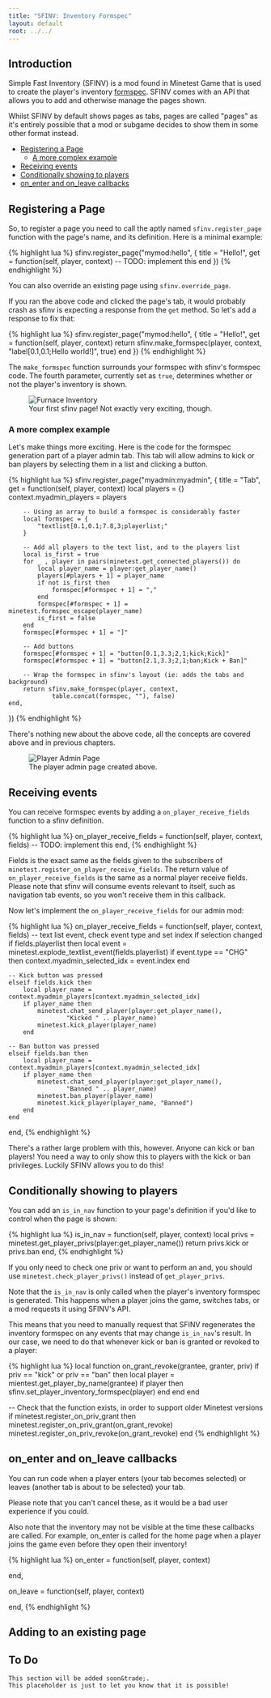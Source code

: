 ```yaml
---
title: "SFINV: Inventory Formspec"
layout: default
root: ../../
---
```


## Introduction

Simple Fast Inventory (SFINV) is a mod found in Minetest Game that is used to
create the player's inventory [formspec](formspecs.html). SFINV comes with
an API that allows you to add and otherwise manage the pages shown.

Whilst SFINV by default shows pages as tabs, pages are called "pages" as
it's entirely possible that a mod or subgame decides to show them in
some other format instead.

* [Registering a Page](#registering-a-page)
    * [A more complex example](#a-more-complex-example)
* [Receiving events](#receiving-events)
* [Conditionally showing to players](#conditionally-showing-to-players)
* [on_enter and on_leave callbacks](#on_enter-and-on_leave-callbacks)

## Registering a Page

So, to register a page you need to call the aptly named `sfinv.register_page`
function with the page's name, and its definition. Here is a minimal example:

{% highlight lua %}
sfinv.register_page("mymod:hello", {
    title = "Hello!",
    get = function(self, player, context)
        -- TODO: implement this
    end
})
{% endhighlight %}

You can also override an existing page using `sfinv.override_page`.

If you ran the above code and clicked the page's tab, it would probably crash
as sfinv is expecting a response from the `get` method. So let's add a response
to fix that:

{% highlight lua %}
sfinv.register_page("mymod:hello", {
    title = "Hello!",
    get = function(self, player, context)
        return sfinv.make_formspec(player, context,
                "label[0.1,0.1;Hello world!]", true)
    end
})
{% endhighlight %}

The `make_formspec` function surrounds your formspec with sfinv's formspec code.
The fourth parameter, currently set as `true`, determines whether or not the
player's inventory is shown.

<figure>
    <img src="{{ page.root }}/static/sfinv_hello_world.png" alt="Furnace Inventory">
    <figcaption>
        Your first sfinv page! Not exactly very exciting, though.
    </figcaption>
</figure>

### A more complex example

Let's make things more exciting. Here is the code for the formspec generation
part of a player admin tab. This tab will allow admins to kick or ban players by
selecting them in a list and clicking a button.

{% highlight lua %}
sfinv.register_page("myadmin:myadmin", {
    title = "Tab",
    get = function(self, player, context)
        local players = {}
        context.myadmin_players = players

        -- Using an array to build a formspec is considerably faster
        local formspec = {
            "textlist[0.1,0.1;7.8,3;playerlist;"
        }

        -- Add all players to the text list, and to the players list
        local is_first = true
        for _ , player in pairs(minetest.get_connected_players()) do
            local player_name = player:get_player_name()
            players[#players + 1] = player_name
            if not is_first then
                formspec[#formspec + 1] = ","
            end
            formspec[#formspec + 1] = minetest.formspec_escape(player_name)
            is_first = false
        end
        formspec[#formspec + 1] = "]"

        -- Add buttons
        formspec[#formspec + 1] = "button[0.1,3.3;2,1;kick;Kick]"
        formspec[#formspec + 1] = "button[2.1,3.3;2,1;ban;Kick + Ban]"

        -- Wrap the formspec in sfinv's layout (ie: adds the tabs and background)
        return sfinv.make_formspec(player, context,
                table.concat(formspec, ""), false)
    end,
})
{% endhighlight %}

There's nothing new about the above code, all the concepts are covered above and
in previous chapters.

<figure>
    <img src="{{ page.root }}/static/sfinv_admin_fs.png" alt="Player Admin Page">
    <figcaption>
        The player admin page created above.
    </figcaption>
</figure>

## Receiving events

You can receive formspec events by adding a `on_player_receive_fields` function
to a sfinv definition.

{% highlight lua %}
on_player_receive_fields = function(self, player, context, fields)
    -- TODO: implement this
end,
{% endhighlight %}

Fields is the exact same as the fields given to the subscribers of
`minetest.register_on_player_receive_fields`. The return value of
`on_player_receive_fields` is the same as a normal player receive fields.
Please note that sfinv will consume events relevant to itself, such as
navigation tab events, so you won't receive them in this callback.

Now let's implement the `on_player_receive_fields` for our admin mod:

{% highlight lua %}
on_player_receive_fields = function(self, player, context, fields)
    -- text list event,  check event type and set index if selection changed
    if fields.playerlist then
        local event = minetest.explode_textlist_event(fields.playerlist)
        if event.type == "CHG" then
            context.myadmin_selected_idx = event.index
        end

    -- Kick button was pressed
    elseif fields.kick then
        local player_name = context.myadmin_players[context.myadmin_selected_idx]
        if player_name then
            minetest.chat_send_player(player:get_player_name(),
                    "Kicked " .. player_name)
            minetest.kick_player(player_name)
        end

    -- Ban button was pressed
    elseif fields.ban then
        local player_name = context.myadmin_players[context.myadmin_selected_idx]
        if player_name then
            minetest.chat_send_player(player:get_player_name(),
                    "Banned " .. player_name)
            minetest.ban_player(player_name)
            minetest.kick_player(player_name, "Banned")
        end
    end
end,
{% endhighlight %}

There's a rather large problem with this, however. Anyone can kick or ban players! You
need a way to only show this to players with the kick or ban privileges.
Luckily SFINV allows you to do this!

## Conditionally showing to players

You can add an `is_in_nav` function to your page's definition if you'd like to
control when the page is shown:

{% highlight lua %}
is_in_nav = function(self, player, context)
    local privs = minetest.get_player_privs(player:get_player_name())
    return privs.kick or privs.ban
end,
{% endhighlight %}

If you only need to check one priv or want to perform an and, you should use
`minetest.check_player_privs()` instead of `get_player_privs`.

Note that the `is_in_nav` is only called when the player's inventory formspec is
generated. This happens when a player joins the game, switches tabs, or a mod
requests it using SFINV's API.

This means that you need to manually request that SFINV regenerates the inventory
formspec on any events that may change `is_in_nav`'s result. In our case,
we need to do that whenever kick or ban is granted or revoked to a player:

{% highlight lua %}
local function on_grant_revoke(grantee, granter, priv)
    if priv == "kick" or priv == "ban" then
        local player = mientest.get_player_by_name(grantee)
        if player then
            sfinv.set_player_inventory_formspec(player)
        end
    end
end

-- Check that the function exists, in order to support older Minetest versions
if minetest.register_on_priv_grant then
    minetest.register_on_priv_grant(on_grant_revoke)
    minetest.register_on_priv_revoke(on_grant_revoke)
end
{% endhighlight %}

## on_enter and on_leave callbacks

You can run code when a player enters (your tab becomes selected) or
leaves (another tab is about to be selected) your tab.

Please note that you can't cancel these, as it would be a bad user experience
if you could.

Also note that the inventory may not be visible at the time
these callbacks are called. For example, on_enter is called for the home page
when a player joins the game even before they open their inventory!

{% highlight lua %}
on_enter = function(self, player, context)

end,

on_leave = function(self, player, context)

end,
{% endhighlight %}

## Adding to an existing page

<div class="notice">
    <h2>To Do</h2>

    This section will be added soon&trade;.
    This placeholder is just to let you know that it is possible!
</div>
